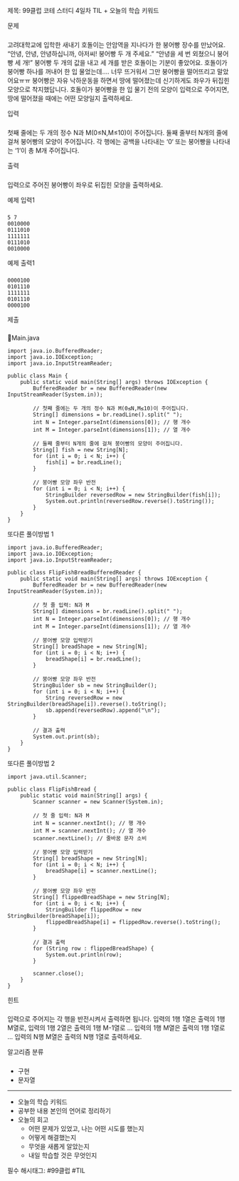 제목: 99클럽 코테 스터디 4일차 TIL + 오늘의 학습 키워드

문제
###
고려대학교에 입학한 새내기 호돌이는 안암역을 지나다가 한 붕어빵 장수를 만났어요.
“안녕, 안녕, 안녕하십니까, 아저씨! 붕어빵 두 개 주세요.”
“안녕을 세 번 외쳤으니 붕어빵 세 개!”
붕어빵 두 개의 값을 내고 세 개를 받은 호돌이는 기분이 좋았어요. 호돌이가 붕어빵 하나를 꺼내어 한 입 물었는데…. 너무 뜨거워서 그만 붕어빵을 떨어뜨리고 말았어요ㅠㅠ
붕어빵은 자유 낙하운동을 하면서 땅에 떨어졌는데 신기하게도 좌우가 뒤집힌 모양으로 착지했답니다. 호돌이가 붕어빵을 한 입 물기 전의 모양이 입력으로 주어지면, 땅에 떨어졌을 때에는 어떤 모양일지 출력하세요.

입력
###
첫째 줄에는 두 개의 정수 N과 M(0≤N,M≤10)이 주어집니다. 둘째 줄부터 N개의 줄에 걸쳐 붕어빵의 모양이 주어집니다. 각 행에는 공백을 나타내는 ‘0‘ 또는 붕어빵을 나타내는 ‘1’이 총 M개 주어집니다. 

출력
###
입력으로 주어진 붕어빵이 좌우로 뒤집힌 모양을 출력하세요.

예제 입력1
###
```
5 7
0010000
0111010
1111111
0111010
0010000
```

예제 출력1
###
```
0000100
0101110
1111111
0101110
0000100
```

제출
###
Main.java
```
import java.io.BufferedReader;
import java.io.IOException;
import java.io.InputStreamReader;

public class Main {
    public static void main(String[] args) throws IOException {
        BufferedReader br = new BufferedReader(new InputStreamReader(System.in));
        
        // 첫째 줄에는 두 개의 정수 N과 M(0≤N,M≤10)이 주어집니다. 
        String[] dimensions = br.readLine().split(" ");
        int N = Integer.parseInt(dimensions[0]); // 행 개수
        int M = Integer.parseInt(dimensions[1]); // 열 개수
        
        // 둘째 줄부터 N개의 줄에 걸쳐 붕어빵의 모양이 주어집니다.
        String[] fish = new String[N];
        for (int i = 0; i < N; i++) {
            fish[i] = br.readLine();
        }

        // 붕어빵 모양 좌우 반전
        for (int i = 0; i < N; i++) {
            StringBuilder reversedRow = new StringBuilder(fish[i]);
            System.out.println(reversedRow.reverse().toString());
        }
    }
}
```

또다른 풀이방법 1
```
import java.io.BufferedReader;
import java.io.IOException;
import java.io.InputStreamReader;

public class FlipFishBreadBufferedReader {
    public static void main(String[] args) throws IOException {
        BufferedReader br = new BufferedReader(new InputStreamReader(System.in));

        // 첫 줄 입력: N과 M
        String[] dimensions = br.readLine().split(" ");
        int N = Integer.parseInt(dimensions[0]); // 행 개수
        int M = Integer.parseInt(dimensions[1]); // 열 개수

        // 붕어빵 모양 입력받기
        String[] breadShape = new String[N];
        for (int i = 0; i < N; i++) {
            breadShape[i] = br.readLine();
        }

        // 붕어빵 모양 좌우 반전
        StringBuilder sb = new StringBuilder();
        for (int i = 0; i < N; i++) {
            String reversedRow = new StringBuilder(breadShape[i]).reverse().toString();
            sb.append(reversedRow).append("\n");
        }

        // 결과 출력
        System.out.print(sb);
    }
}
```


또다른 풀이방법 2
```
import java.util.Scanner;

public class FlipFishBread {
    public static void main(String[] args) {
        Scanner scanner = new Scanner(System.in);

        // 첫 줄 입력: N과 M
        int N = scanner.nextInt(); // 행 개수
        int M = scanner.nextInt(); // 열 개수
        scanner.nextLine(); // 줄바꿈 문자 소비

        // 붕어빵 모양 입력받기
        String[] breadShape = new String[N];
        for (int i = 0; i < N; i++) {
            breadShape[i] = scanner.nextLine();
        }

        // 붕어빵 모양 좌우 반전
        String[] flippedBreadShape = new String[N];
        for (int i = 0; i < N; i++) {
            StringBuilder flippedRow = new StringBuilder(breadShape[i]);
            flippedBreadShape[i] = flippedRow.reverse().toString();
        }

        // 결과 출력
        for (String row : flippedBreadShape) {
            System.out.println(row);
        }

        scanner.close();
    }
}
```

힌트
###
입력으로 주어지는 각 행을 반전시켜서 출력하면 됩니다. 입력의 1행 1열은 출력의 1행 M열로, 입력의 1행 2열은 출력의 1행 M-1열로 … 입력의 1행 M열은 출력의 1행 1열로 … 입력의 N행 M열은 출력의 N행 1열로 출력하세요.

알고리즘 분류
###
- 구현
- 문자열

-----

- 오늘의 학습 키워드
- 공부한 내용 본인의 언어로 정리하기
- 오늘의 회고
  - 어떤 문제가 있었고, 나는 어떤 시도를 했는지
  - 어떻게 해결했는지
  - 무엇을 새롭게 알았는지
  - 내일 학습할 것은 무엇인지


필수 해시태그: #99클럽 #TIL
